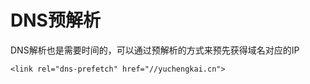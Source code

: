 # DNS预解析

DNS解析也是需要时间的，可以通过预解析的方式来预先获得域名对应的IP

```
<link rel="dns-prefetch" href="//yuchengkai.cn">
```